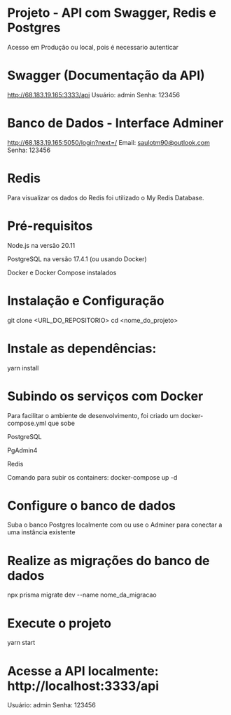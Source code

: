 # Projeto - API com Swagger, Redis e Postgres

 Acesso em Produção ou local, pois é necessario autenticar

# Swagger (Documentação da API)

http://68.183.19.165:3333/api
Usuário: admin
Senha: 123456

# Banco de Dados - Interface Adminer

http://68.183.19.165:5050/login?next=/
Email: saulotm90@outlook.com
Senha: 123456

# Redis
Para visualizar os dados do Redis foi utilizado o My Redis Database.

# Pré-requisitos

Node.js na versão 20.11

PostgreSQL na versão 17.4.1 (ou usando Docker)

Docker e Docker Compose instalados


# Instalação e Configuração

git clone <URL_DO_REPOSITORIO>
cd <nome_do_projeto>

# Instale as dependências:

yarn install

# Subindo os serviços com Docker

Para facilitar o ambiente de desenvolvimento, foi criado um docker-compose.yml que sobe

PostgreSQL

PgAdmin4

Redis

Comando para subir os containers: docker-compose up -d

# Configure o banco de dados

Suba o banco Postgres localmente com ou use o Adminer para conectar a uma instância existente

# Realize as migrações do banco de dados

npx prisma migrate dev --name nome_da_migracao

# Execute o projeto

yarn start

# Acesse a API localmente: http://localhost:3333/api

Usuário: admin
Senha: 123456
